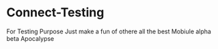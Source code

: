 # Connect-Testing
For Testing Purpose
Just make a fun of othere
all the best
Mobiule
alpha
beta
Apocalypse
